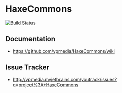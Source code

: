 HaxeCommons
===========

[![Build Status](https://api.travis-ci.org/vpmedia/HaxeCommons.png?branch=master)](https://travis-ci.org/vpmedia/HaxeCommons)

## Documentation

* https://github.com/vpmedia/HaxeCommons/wiki

## Issue Tracker
* http://vpmedia.myjetbrains.com/youtrack/issues?q=project%3A+HaxeCommons